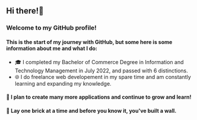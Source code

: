 ## Hi there!👋

### Welcome to my GitHub profile! 

#### This is the start of my journey with GitHub, but some here is some information about me and what I do:

- 🎓 I completed my Bachelor of Commerce Degree in Information and Technology Management in July 2022, and passed with 6 distinctions. 
- 🌐 I do freelance web developement in my spare time and am constantly learning and expanding my knowledge. 

#### 🌱 I plan to create many more applications and continue to grow and learn!

#### 🧱 Lay one brick at a time and before you know it, you've built a wall. 
